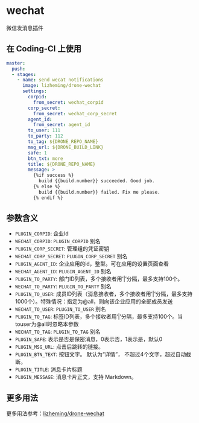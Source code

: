 # wechat

微信发消息插件

## 在 Coding-CI 上使用

```yml
master:
  push:
  - stages:
    - name: send wecat notifications
      image: lizheming/drone-wechat
      settings:
        corpid: 
          from_secret: wechat_corpid
        corp_secret:
          from_secret: wechat_corp_secret
        agent_id: 
          from_secret: agent_id
        to_user: 111
        to_party: 112
        to_tag: ${DRONE_REPO_NAME}
        msg_url: ${DRONE_BUILD_LINK}
        safe: 1
        btn_txt: more
        title: ${DRONE_REPO_NAME}
        message: >
          {%if success %}
            build {{build.number}} succeeded. Good job.
          {% else %}
            build {{build.number}} failed. Fix me please.
          {% endif %}
```

## 参数含义

- `PLUGIN_CORPID`: 企业Id
- `WECHAT_CORPID`: `PLUGIN_CORPID` 别名
- `PLUGIN_CORP_SECRET`: 管理组的凭证密钥
- `WECHAT_CORP_SECRET`: `PLUGIN_CORP_SECRET` 别名
- `PLUGIN_AGENT_ID`: 企业应用的id，整型。可在应用的设置页面查看
- `WECHAT_AGENT_ID`: `PLUGIN_AGENT_ID` 别名
- `PLUGIN_TO_PARTY`: 部门ID列表，多个接收者用‘|’分隔，最多支持100个。
- `WECHAT_TO_PARTY`: `PLUGIN_TO_PARTY` 别名
- `PLUGIN_TO_USER`: 成员ID列表（消息接收者，多个接收者用‘|’分隔，最多支持1000个）。特殊情况：指定为@all，则向该企业应用的全部成员发送
- `WECHAT_TO_USER`: `PLUGIN_TO_USER` 别名
- `PLUGIN_TO_TAG`: 标签ID列表，多个接收者用‘|’分隔，最多支持100个。当touser为@all时忽略本参数
- `WECHAT_TO_TAG`: `PLUGIN_TO_TAG` 别名
- `PLUGIN_SAFE`:  表示是否是保密消息，0表示否，1表示是，默认0
- `PLUGIN_MSG_URL`: 点击后跳转的链接。
- `PLUGIN_BTN_TEXT`: 按钮文字。 默认为“详情”， 不超过4个文字，超过自动截断。
- `PLUGIN_TITLE`: 消息卡片标题
- `PLUGIN_MESSAGE`: 消息卡片正文，支持 Markdown。

## 更多用法

更多用法参考：[lizheming/drone-wechat](https://github.com/lizheming/drone-wechat)
